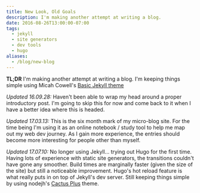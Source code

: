 ```yaml
---
title: New Look, Old Goals
description: I'm making another attempt at writing a blog.
date: 2016-08-26T13:00:00-07:00
tags:
  - jekyll
  - site generators
  - dev tools
  - hugo
aliases:
  - /blog/new-blog
---
```



**TL;DR** I'm making another attempt at writing a blog. I'm keeping things simple using Micah Cowell's [Basic Jekyll theme](https://github.com/getmicah/getmicah.github.io)

*Updated 16.09.28:* Haven't been able to wrap my head around a proper introductory post. I'm going to skip this for now and come back to it when I have a better idea where this is headed.

*Updated 17.03.13:* This is the six month mark of my micro-blog site. For the time being I'm using it as an online notebook / study tool to help me map out my web dev journey. As I gain more experience, the entries should become more interesting for people other than myself.

*Updated 17.07.10:* No longer using Jekyll... trying out Hugo for the first time. Having lots of experience with static site generators, the transitions couldn't have gone any smoother. Build times are marginally faster (given the size of the site) but still a noticeable improvement. Hugo's hot reload feature is what really puts in on top of Jekyll's dev server. Still keeping things simple by using nodejh's [Cactus Plus](https://github.com/nodejh/hugo-theme-cactus-plus) theme.